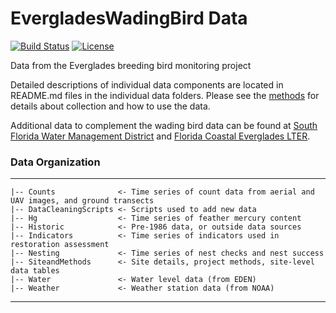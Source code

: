 # EvergladesWadingBird Data
<!-- badges: start -->
[![Build Status](https://github.com/weecology/EvergladesWadingBird/workflows/CI/badge.svg)](https://github.com/weecology/EvergladesWadingBird/actions)
[![License](http://i.creativecommons.org/p/zero/1.0/88x31.png)](https://raw.githubusercontent.com/weecology/PortalData/main/LICENSE)
<!-- badges: end -->

Data from the Everglades breeding bird monitoring project

Detailed descriptions of individual data components are located in README.md files in the individual data folders. Please see the [methods](../SiteandMethods/methods.md) for details about collection and how to use the data.

Additional data to complement the wading bird data can be found at [South Florida Water Management District](https://www.sfwmd.gov/) and [Florida Coastal Everglades LTER](http://fcelter.fiu.edu/).


### Data Organization
------------
    |-- Counts              <- Time series of count data from aerial and UAV images, and ground transects
    |-- DataCleaningScripts <- Scripts used to add new data
    |-- Hg                  <- Time series of feather mercury content
    |-- Historic            <- Pre-1986 data, or outside data sources
    |-- Indicators          <- Time series of indicators used in restoration assessment
    |-- Nesting             <- Time series of nest checks and nest success
    |-- SiteandMethods      <- Site details, project methods, site-level data tables
    |-- Water               <- Water level data (from EDEN)
    |-- Weather             <- Weather station data (from NOAA)
--------
